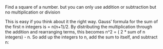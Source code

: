 Find a square of a number. but you can only use addition or subtraction but no multiplication or division

This is easy if you think about it the right way. Gauss’ formula for the sum of the first n integers is = n(n+1)/2. By distributing the multiplication through the addition and rearranging terms, this becomes n^2 = ( 2 * sum of n integers) - n. So add up the integers to n, add the sum to itself, and subtract n:
